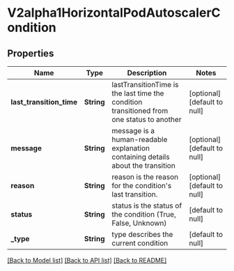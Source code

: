 # V2alpha1HorizontalPodAutoscalerCondition

## Properties
Name | Type | Description | Notes
------------ | ------------- | ------------- | -------------
**last_transition_time** | **String** | lastTransitionTime is the last time the condition transitioned from one status to another | [optional] [default to null]
**message** | **String** | message is a human-readable explanation containing details about the transition | [optional] [default to null]
**reason** | **String** | reason is the reason for the condition&#39;s last transition. | [optional] [default to null]
**status** | **String** | status is the status of the condition (True, False, Unknown) | [default to null]
**_type** | **String** | type describes the current condition | [default to null]

[[Back to Model list]](../README.md#documentation-for-models) [[Back to API list]](../README.md#documentation-for-api-endpoints) [[Back to README]](../README.md)


